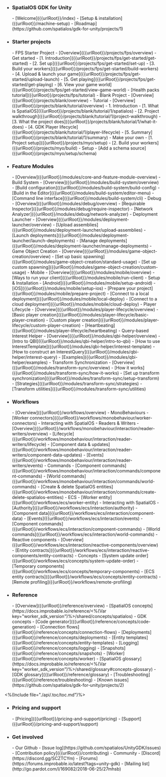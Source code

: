 - <h3>SpatialOS GDK for Unity</h3>
    - [Welcome]({{urlRoot}}/index)
    - [Setup & installation]({{urlRoot}}/machine-setup)
    - [Roadmap](https://github.com/spatialos/gdk-for-unity/projects/1)
- <h3>Starter projects</h3>
    - FPS Starter Project
        - [Overview]({{urlRoot}}/projects/fps/overview)
        - Get started
            - [1. Introduction]({{urlRoot}}/projects/fps/get-started/get-started)
            - [2. Set up]({{urlRoot}}/projects/fps/get-started/set-up)
            - [3. Build your workers]({{urlRoot}}/projects/fps/get-started/build-workers)
            - [4. Upload & launch your game]({{urlRoot}}/projects/fps/get-started/upload-launch)
            - [5. Get playing]({{urlRoot}}/projects/fps/get-started/get-playing)
            - [6. View your game world]({{urlRoot}}/projects/fps/get-started/view-game-world)
        - [Health packs tutorial]({{urlRoot}}/projects/fps/tutorial)
    - Blank Project
        - [Overview]({{urlRoot}}/projects/blank/overview)
        - Tutorial
            - [Overview]({{urlRoot}}/projects/blank/tutorial/overview)
            - 1. Introduction
                - [1. What is SpatialOS]({{urlRoot}}/projects/blank/tutorial/1/spatialos)
                - [2. Project walkthrough]({{urlRoot}}/projects/blank/tutorial/1/project-walkthrough)
                - [3. What the project does]({{urlRoot}}/projects/blank/tutorial/1/what-it-does)
                - [4. GDK Player lifecycle]({{urlRoot}}/projects/blank/tutorial/1/player-lifecycle)
                - [5. Summary]({{urlRoot}}/projects/blank/tutorial/1/summary)
    - Make your own
        - [1. Project setup]({{urlRoot}}/projects/myo/setup)
        - [2. Build your workers]({{urlRoot}}/projects/myo/build)
        - Setup
            - [Add a schema source]({{urlRoot}}/projects/myo/setup/schema)
- <h3>Feature Modules</h3>
    - [Overview]({{urlRoot}}/modules/core-and-feature-module-overview)
    - Build System
        - [Overview]({{urlRoot}}/modules/build-system/overview)
        - [Build configuration]({{urlRoot}}/modules/build-system/build-config)
        - [Build in the Editor]({{urlRoot}}/modules/build-system/editor-menu)
        - [Command line interface]({{urlRoot}}/modules/build-system/cli)
    - Debug
        - [Overview]({{urlRoot}}/modules/debug/overview)
        - [Requirable Inspector]({{urlRoot}}/modules/debug/require-inspector)
        - [Network Analyzer]({{urlRoot}}/modules/debug/network-analyzer)
    - Deployment Launcher
        - [Overview]({{urlRoot}}/modules/deployment-launcher/overview)
        - [Upload assemblies]({{urlRoot}}/modules/deployment-launcher/upload-assemblies)
        - [Launch deployments]({{urlRoot}}/modules/deployment-launcher/launch-deployments)
        - [Manage deployments]({{urlRoot}}/modules/deployment-launcher/manage-deployments)
    - Game Object Creation
        - [Overview]({{urlRoot}}/modules/game-object-creation/overview)
        - [Set up basic spawning]({{urlRoot}}/modules/game-object-creation/standard-usage)
        - [Set up custom spawning]({{urlRoot}}/modules/game-object-creation/custom-usage)
    - Mobile
        - [Overview]({{urlRoot}}/modules/mobile/overview)
        - [Ways to run your client]({{urlRoot}}/modules/mobile/run-client)
        - Setup & Installation
            - [Android]({{urlRoot}}/modules/mobile/setup-android)
            - [iOS]({{urlRoot}}/modules/mobile/setup-ios)
        - [Prepare your project]({{urlRoot}}/modules/mobile/prepare-project)
        - [Connect to a local deployment]({{urlRoot}}/modules/mobile/local-deploy)
        - [Connect to a cloud deployment]({{urlRoot}}/modules/mobile/cloud-deploy)
    - Player Lifecycle
        - [Overview]({{urlRoot}}/modules/player-lifecycle/overview)
        - [Basic player creation]({{urlRoot}}/modules/player-lifecycle/basic-player-creation)
        - [Custom player creation]({{urlRoot}}/modules/player-lifecycle/custom-player-creation)
        - [Heartbeating]({{urlRoot}}/modules/player-lifecycle/heartbeating)
    - Query-based Interest Helper
        - [Overview]({{urlRoot}}/modules/qbi-helper/overview)
        - [Intro to QBI]({{urlRoot}}/modules/qbi-helper/intro-to-qbi)
        - [How to use InterestTemplate]({{urlRoot}}/modules/qbi-helper/interest-template)
        - [How to construct an InterestQuery]({{urlRoot}}/modules/qbi-helper/interest-query)
        - [Examples]({{urlRoot}}/modules/qbi-helper/examples)
    - Transform Synchronization
        - [Overview]({{urlRoot}}/modules/transform-sync/overview)
        - [How it works]({{urlRoot}}/modules/transform-sync/how-it-works)
        - [Set up transform synchronization]({{urlRoot}}/modules/transform-sync/setup-transform)
        - [Strategies]({{urlRoot}}/modules/transform-sync/strategies)
        - [Transform utilities]({{urlRoot}}/modules/transform-sync/utilities)
- <h3>Workflows</h3>
    - [Overview]({{urlRoot}}/workflows/overview)
    - MonoBehaviours
        - [Worker connectors]({{urlRoot}}/workflows/monobehaviour/worker-connectors)
        - Interacting with SpatialOS
            - Readers & Writers
                - [Overview]({{urlRoot}}/workflows/monobehaviour/interaction/reader-writers/overview)
                - [Lifecycle]({{urlRoot}}/workflows/monobehaviour/interaction/reader-writers/lifecycle)
                - [Component data & updates]({{urlRoot}}/workflows/monobehaviour/interaction/reader-writers/component-data-updates)
                - [Events]({{urlRoot}}/workflows/monobehaviour/interaction/reader-writers/events)
            - Commands
                - [Component commands]({{urlRoot}}/workflows/monobehaviour/interaction/commands/component-commands)
                - [World commands]({{urlRoot}}/workflows/monobehaviour/interaction/commands/world-commands)
                - [Create & delete SpatialOS entities]({{urlRoot}}/workflows/monobehaviour/interaction/commands/create-delete-spatialos-entities)
    - ECS
        - [Worker entity]({{urlRoot}}/workflows/ecs/worker-entity)
        - Interacting with SpatialOS
            - [Authority]({{urlRoot}}/workflows/ecs/interaction/authority)
            - [Component data]({{urlRoot}}/workflows/ecs/interaction/component-data)
            - [Events]({{urlRoot}}/workflows/ecs/interaction/events)
            - [Component commands]({{urlRoot}}/workflows/ecs/interaction/component-commands)
            - [World commands]({{urlRoot}}/workflows/ecs/interaction/world-commands)
            - Reactive components
                - [Overview]({{urlRoot}}/workflows/ecs/interaction/reactive-components/overview)
                - [Entity contracts]({{urlRoot}}/workflows/ecs/interaction/reactive-components/entity-contracts)
        - Concepts
            - [System update order]({{urlRoot}}/workflows/ecs/concepts/system-update-order)
            - [Temporary components]({{urlRoot}}/workflows/ecs/concepts/temporary-components)
            - [ECS entity contracts]({{urlRoot}}/workflows/ecs/concepts/entity-contracts)
    - [Remote profiling]({{urlRoot}}/workflows/remote-profiling)
- <h3>Reference</h3>
    - [Overview]({{urlRoot}}/reference/overview)
    - [SpatialOS concepts](https://docs.improbable.io/reference/<%(Var key="worker_sdk_version")%>/shared/concepts/spatialos)
    - GDK concepts
        - [Code generator]({{urlRoot}}/reference/concepts/code-generation)
        - [Connection flows]({{urlRoot}}/reference/concepts/connection-flows)
        - [Deployments]({{urlRoot}}/reference/concepts/deployments)
        - [Entity templates]({{urlRoot}}/reference/concepts/entity-templates)
        - [Logging]({{urlRoot}}/reference/concepts/logging)
        - [Snapshots]({{urlRoot}}/reference/concepts/snapshots)
        - [Worker]({{urlRoot}}/reference/concepts/worker)
    - [SpatialOS glossary](https://docs.improbable.io/reference/<%(Var key="worker_sdk_version")%>/shared/glossary#concepts-glossary)
    - [GDK glossary]({{urlRoot}}/reference/glossary)
    - [Troubleshooting]({{urlRoot}}/reference/troubleshooting)
    - [Known issues](https://github.com/spatialos/gdk-for-unity/projects/2)
<%(Include file="./api/.toc/toc.md")%>
- <h3>Pricing and support</h3>
    - [Pricing]({{urlRoot}}/pricing-and-support/pricing)
    - [Support]({{urlRoot}}/pricing-and-support/support)
- <h3>Get involved</h3>
    - Our Github
        - [Issue log](https://github.com/spatialos/UnityGDK/issues)
        - [Contribution policy]({{urlRoot}}/contributing)
    - Community
        - [Discord](https://discord.gg/SCZTCYm)
        - [Forums](https://forums.improbable.io/latest?tags=unity-gdk)
        - [Mailing list](http://go.pardot.com/l/169082/2018-06-25/27mhsb)
